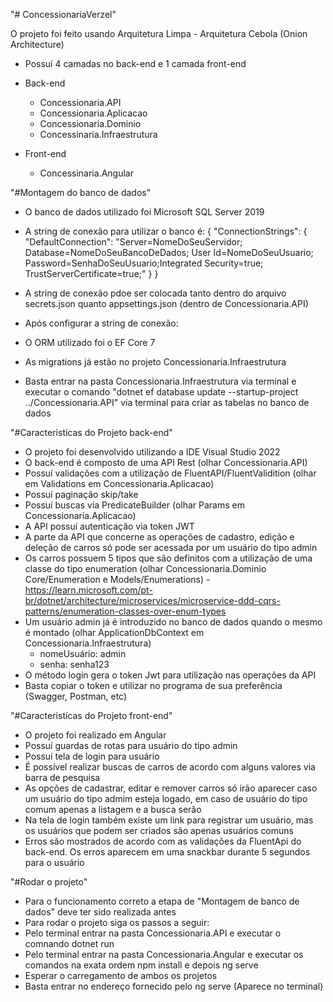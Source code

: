 "# ConcessionariaVerzel" 

O projeto foi feito usando Arquitetura Limpa - Arquitetura Cebola (Onion Architecture)
- Possuí 4 camadas no back-end e 1 camada front-end

- Back-end
  - Concessionaria.API
  - Concessionaria.Aplicacao
  - Concessionaria.Dominio
  - Concessinaria.Infraestrutura

- Front-end
  - Concessinaria.Angular

"#Montagem do banco de dados"

- O banco de dados utilizado foi  Microsoft SQL Server 2019
- A string de conexão para utilizar o banco é:
{
  "ConnectionStrings": {
    "DefaultConnection": "Server=NomeDoSeuServidor; Database=NomeDoSeuBancoDeDados; User Id=NomeDoSeuUsuario; Password=SenhaDoSeuUsuario;Integrated Security=true; TrustServerCertificate=true;"
  }
}
- A string de conexão pdoe ser colocada tanto dentro do arquivo secrets.json quanto appsettings.json (dentro de Concessionaria.API)

- Após configurar a string de conexão:

- O ORM utilizado foi o EF Core 7
- As migrations já estão no projeto Concessionaria.Infraestrutura
- Basta entrar na pasta Concessionaria.Infraestrutura via terminal e executar o comando "dotnet ef database update --startup-project ../Concessionaria.API" via terminal para criar as tabelas no banco de dados 

"#Caracteristícas do Projeto back-end"

- O projeto foi desenvolvido utilizando a IDE Visual Studio 2022
- O back-end é composto de uma API Rest (olhar Concessionaria.API)
- Possuí validações com a utilização de FluentAPI/FluentValidition (olhar em Validations em Concessionaria.Aplicacao)
- Possuí paginação skip/take
- Possuí buscas via PredicateBuilder (olhar Params em Concessionaria.Aplicacao)
- A API possuí autenticação via token JWT
- A parte da API que concerne as operações de cadastro, edição e deleção de carros só pode ser acessada por um usuário do tipo admin
- Os carros possuem 5 tipos que são definitos com a utilização de uma classe do tipo enumeration (olhar  Concessionaria.Dominio Core/Enumeration e Models/Enumerations) - https://learn.microsoft.com/pt-br/dotnet/architecture/microservices/microservice-ddd-cqrs-patterns/enumeration-classes-over-enum-types
- Um usuário admin já é introduzido no banco de dados quando o mesmo é montado (olhar ApplicationDbContext em Concessionaria.Infraestrutura)
  - nomeUsuário: admin
  - senha: senha123
- O método login gera o token Jwt para utilização nas operações da API
- Basta copiar o token e utilizar no programa de sua preferência (Swagger, Postman, etc)

"#Caracteristícas do Projeto front-end"
- O projeto foi realizado em Angular
- Possuí guardas de rotas para usuário do tipo admin
- Possuí tela de login para usuário
- É possível realizar buscas de carros de acordo com alguns valores via barra de pesquisa
- As opções de cadastrar, editar e remover carros só irão aparecer caso um usuário do tipo admim esteja logado, em caso de usuário do tipo comum apenas a listagem e a busca serão 
- Na tela de login também existe um link para registrar um usuário, mas os usuários que podem ser criados são apenas usuários comuns
- Erros são mostrados de acordo com as validações da FluentApi do back-end. Os erros aparecem em uma snackbar durante 5 segundos para o usuário

"#Rodar o projeto"

- Para o funcionamento correto a etapa de "Montagem de banco de dados" deve ter sido realizada antes
- Para rodar o projeto siga os passos a seguir:
- Pelo terminal entrar na pasta Concessionaria.API e executar o comnando dotnet run
- Pelo terminal entrar na pasta Concessionaria.Angular e executar os comandos na exata ordem npm install e depois ng serve
- Esperar o carregamento de ambos os projetos
- Basta entrar no endereço fornecido pelo ng serve (Aparece no terminal)
